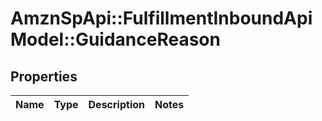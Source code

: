 # AmznSpApi::FulfillmentInboundApiModel::GuidanceReason

## Properties
Name | Type | Description | Notes
------------ | ------------- | ------------- | -------------

